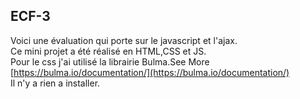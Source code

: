 ## ECF-3

Voici une évaluation qui porte sur le javascript et l'ajax.  
Ce mini projet a été réalisé en HTML,CSS et JS.  
Pour le css j'ai utilisé la librairie Bulma.See More [https://bulma.io/documentation/](https://bulma.io/documentation/)  
Il n'y a rien a installer.
